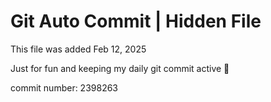 # Git Auto Commit | Hidden File

This file was added Feb 12, 2025

Just for fun and keeping my daily git commit active 🤪

commit number: 2398263
